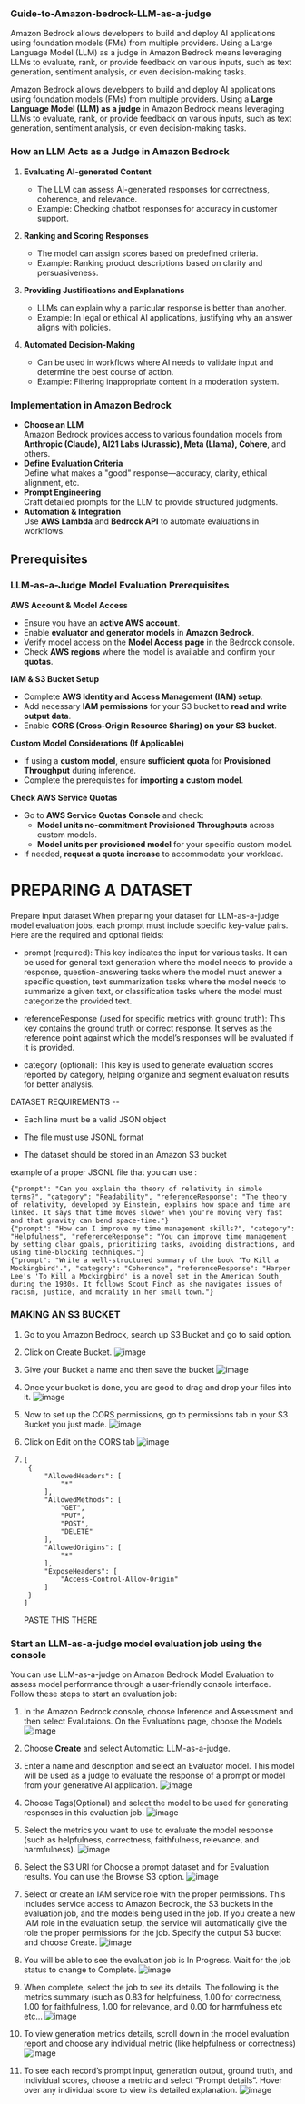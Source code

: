### Guide-to-Amazon-bedrock-LLM-as-a-judge

Amazon Bedrock allows developers to build and deploy AI applications using foundation models (FMs) from multiple providers. Using a Large Language Model (LLM) as a judge in Amazon Bedrock means leveraging LLMs to evaluate, rank, or provide feedback on various inputs, such as text generation, sentiment analysis, or even decision-making tasks.

Amazon Bedrock allows developers to build and deploy AI applications using foundation models (FMs) from multiple providers. Using a **Large Language Model (LLM) as a judge** in Amazon Bedrock means leveraging LLMs to evaluate, rank, or provide feedback on various inputs, such as text generation, sentiment analysis, or even decision-making tasks.

### **How an LLM Acts as a Judge in Amazon Bedrock**
1. **Evaluating AI-generated Content**  
   - The LLM can assess AI-generated responses for correctness, coherence, and relevance.  
   - Example: Checking chatbot responses for accuracy in customer support.

2. **Ranking and Scoring Responses**  
   - The model can assign scores based on predefined criteria.  
   - Example: Ranking product descriptions based on clarity and persuasiveness.

3. **Providing Justifications and Explanations**  
   - LLMs can explain why a particular response is better than another.  
   - Example: In legal or ethical AI applications, justifying why an answer aligns with policies.

4. **Automated Decision-Making**  
   - Can be used in workflows where AI needs to validate input and determine the best course of action.  
   - Example: Filtering inappropriate content in a moderation system.

### **Implementation in Amazon Bedrock**
- **Choose an LLM**  
  Amazon Bedrock provides access to various foundation models from **Anthropic (Claude), AI21 Labs (Jurassic), Meta (Llama), Cohere**, and others.  
- **Define Evaluation Criteria**  
  Define what makes a "good" response—accuracy, clarity, ethical alignment, etc.  
- **Prompt Engineering**  
  Craft detailed prompts for the LLM to provide structured judgments.  
- **Automation & Integration**  
  Use **AWS Lambda** and **Bedrock API** to automate evaluations in workflows.

## **Prerequisites**

### **LLM-as-a-Judge Model Evaluation Prerequisites**  

 **AWS Account & Model Access**  
- Ensure you have an **active AWS account**.  
- Enable **evaluator and generator models** in **Amazon Bedrock**.  
- Verify model access on the **Model Access page** in the Bedrock console.  
- Check **AWS regions** where the model is available and confirm your **quotas**.  

 **IAM & S3 Bucket Setup**  
- Complete **AWS Identity and Access Management (IAM) setup**.  
- Add necessary **IAM permissions** for your S3 bucket to **read and write output data**.  
- Enable **CORS (Cross-Origin Resource Sharing) on your S3 bucket**.  

 **Custom Model Considerations (If Applicable)**  
- If using a **custom model**, ensure **sufficient quota** for **Provisioned Throughput** during inference.  
- Complete the prerequisites for **importing a custom model**.  

 **Check AWS Service Quotas**  
- Go to **AWS Service Quotas Console** and check:  
  - **Model units no-commitment Provisioned Throughputs** across custom models.  
  - **Model units per provisioned model** for your specific custom model.  
- If needed, **request a quota increase** to accommodate your workload.  

# **PREPARING A DATASET**

Prepare input dataset
When preparing your dataset for LLM-as-a-judge model evaluation jobs, each prompt must include specific key-value pairs. Here are the required and optional fields:

- prompt (required): This key indicates the input for various tasks. It can be used for general text generation where the model needs to provide a response, question-answering tasks where the model must answer a specific question, text summarization tasks where the model needs to summarize a given text, or classification tasks where the model must categorize the provided text.

- referenceResponse (used for specific metrics with ground truth): This key contains the ground truth or correct response. It serves as the reference point against which the model’s responses will be evaluated if it is provided.

- category (optional): This key is used to generate evaluation scores reported by category, helping organize and segment evaluation results for better analysis.

DATASET REQUIREMENTS --

- Each line must be a valid JSON object
  
- The file must use JSONL format
  
- The dataset should be stored in an Amazon S3 bucket

example of a proper JSONL file that you can use :
```
{"prompt": "Can you explain the theory of relativity in simple terms?", "category": "Readability", "referenceResponse": "The theory of relativity, developed by Einstein, explains how space and time are linked. It says that time moves slower when you're moving very fast and that gravity can bend space-time."}
{"prompt": "How can I improve my time management skills?", "category": "Helpfulness", "referenceResponse": "You can improve time management by setting clear goals, prioritizing tasks, avoiding distractions, and using time-blocking techniques."}
{"prompt": "Write a well-structured summary of the book 'To Kill a Mockingbird'.", "category": "Coherence", "referenceResponse": "Harper Lee's 'To Kill a Mockingbird' is a novel set in the American South during the 1930s. It follows Scout Finch as she navigates issues of racism, justice, and morality in her small town."}
```

### MAKING AN S3 BUCKET 

1. Go to you Amazon Bedrock, search up S3 Bucket and go to said option.

2. Click on Create Bucket.
   ![image](https://github.com/user-attachments/assets/b2ee3ce4-0210-4acd-acc7-c7a8d4b17c4c)

3. Give your Bucket a name and then save the bucket 
   ![image](https://github.com/user-attachments/assets/4774dd4d-e5a1-422d-af31-9e549d1e3dd9)

4. Once your bucket is done, you are good to drag and drop your files into it.
   ![image](https://github.com/user-attachments/assets/d142ce5d-75f4-4a0e-a9c8-50def8eb2ad9)

5. Now to set up the CORS permissions, go to permissions tab in your S3 Bucket you just made.
   ![image](https://github.com/user-attachments/assets/c4f31b10-f4ad-4f89-82af-280bc0ba1030)

6. Click on Edit on the CORS tab
   ![image](https://github.com/user-attachments/assets/2d1fad82-46bf-45f1-b3be-9dd097d0384c)

7. ```
   [
    {
        "AllowedHeaders": [
            "*"
        ],
        "AllowedMethods": [
            "GET",
            "PUT",
            "POST",
            "DELETE"
        ],
        "AllowedOrigins": [
            "*"
        ],
        "ExposeHeaders": [
            "Access-Control-Allow-Origin"
        ]
    }
   ]
   ```
   PASTE THIS THERE

### Start an LLM-as-a-judge model evaluation job using the console 

You can use LLM-as-a-judge on Amazon Bedrock Model Evaluation to assess model performance through a user-friendly console interface. Follow these steps to start an evaluation job:

1. In the Amazon Bedrock console, choose Inference and Assessment and then select Evalutaions. On the Evaluations page, choose the Models
   ![image](https://github.com/user-attachments/assets/54d2af99-cdc8-4106-9241-1a086b5341b9)

2. Choose **Create** and select Automatic: LLM-as-a-judge.

3. Enter a name and description and select an Evaluator model. This model will be used as a judge to evaluate the response of a prompt or model from your generative AI application.
   ![image](https://github.com/user-attachments/assets/52e723bc-0c86-4a05-9997-b34f111896fa)

4. Choose Tags(Optional) and select the model to be used for generating responses in this evaluation job.
   ![image](https://github.com/user-attachments/assets/f85f13aa-875a-4e8a-88c6-912063279f3e)

5. Select the metrics you want to use to evaluate the model response (such as helpfulness, correctness, faithfulness, relevance, and harmfulness).
   ![image](https://github.com/user-attachments/assets/e9774c55-130f-4243-8b51-ded29fa1ac0e)

6. Select the S3 URI for Choose a prompt dataset and for Evaluation results. You can use the Browse S3 option.
   ![image](https://github.com/user-attachments/assets/0b3cb49b-27e3-4038-bd54-371285f3a0d0)

7. Select or create an IAM service role with the proper permissions. This includes service access to Amazon Bedrock, the S3 buckets in the evaluation job, and the models being used in 
   the job. If you create a new IAM role in the evaluation setup, the service will automatically give the role the proper permissions for the job. Specify the output S3 bucket and 
   choose Create.
   ![image](https://github.com/user-attachments/assets/5d347adb-a789-49e1-a888-ca17f93031f3)

8. You will be able to see the evaluation job is In Progress. Wait for the job status to change to Complete.
   ![image](https://github.com/user-attachments/assets/0edb1d79-621a-4935-a2e3-bf491ada5e97)

9. When complete, select the job to see its details. The following is the metrics summary (such as 0.83 for helpfulness, 1.00 for correctness, 1.00 for faithfulness, 1.00 for relevance, 
   and 0.00 for harmfulness etc etc...
   ![image](https://github.com/user-attachments/assets/93000d52-303a-455c-a0d8-36dbe02310ce)

10. To view generation metrics details, scroll down in the model evaluation report and choose any individual metric (like helpfulness or correctness)
    ![image](https://github.com/user-attachments/assets/f51d0eae-36c4-4aa7-9fb1-43aed69b854f)

11. To see each record’s prompt input, generation output, ground truth, and individual scores, choose a metric and select “Prompt details”. Hover over any individual score to view its 
    detailed explanation.
    ![image](https://github.com/user-attachments/assets/c3767bd9-6a4c-4c92-8f0e-50adbb9a4f72)




